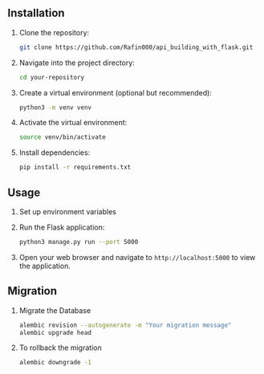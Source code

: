 ## Installation

1. Clone the repository:

    ```bash
    git clone https://github.com/Rafin000/api_building_with_flask.git
    ```
 
2. Navigate into the project directory:

    ```bash
    cd your-repository
    ```

3. Create a virtual environment (optional but recommended):

    ```bash
    python3 -m venv venv
    ```

4. Activate the virtual environment:

      ```bash
      source venv/bin/activate
      ```

5. Install dependencies:

    ```bash
    pip install -r requirements.txt
    ```

## Usage

1. Set up environment variables
2. Run the Flask application:

    ```bash
    python3 manage.py run --port 5000
    ```

3. Open your web browser and navigate to `http://localhost:5000` to view the application.


## Migration

1. Migrate the Database

    ```bash
    alembic revision --autogenerate -m "Your migration message"
    alembic upgrade head
    ```
2. To rollback the migration

    ```bash
    alembic downgrade -1
    ```


